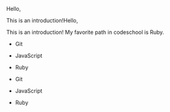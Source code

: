 Hello,

This is an introduction!Hello,

This is an introduction!
My favorite path in codeschool is Ruby.

* Git
* JavaScript
* Ruby

* Git
* JavaScript
* Ruby
